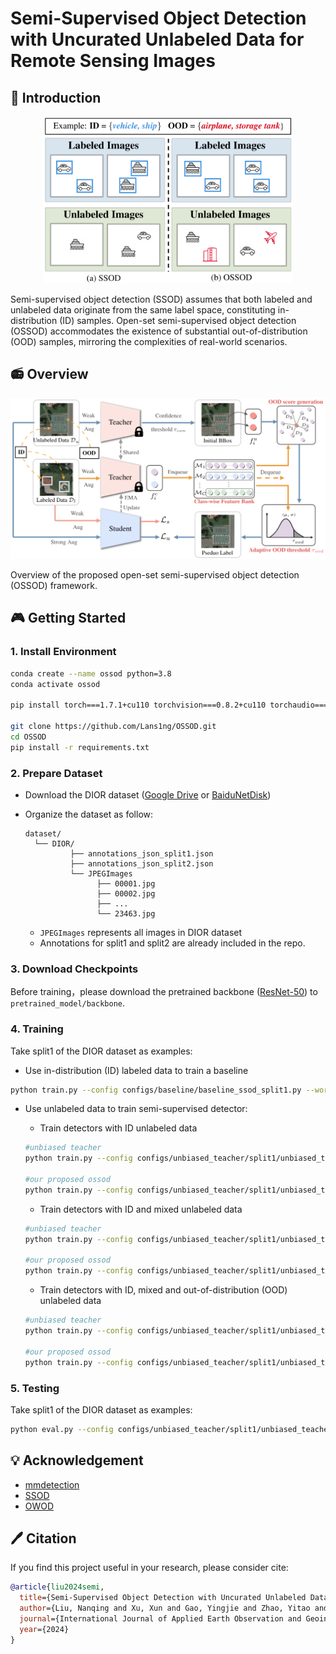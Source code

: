 # Semi-Supervised Object Detection with Uncurated Unlabeled Data for Remote Sensing Images

## 🚀 Introduction

<div align="center">
  <img width="400" src="resources/introduction.png"/>
</div>

Semi-supervised object detection (SSOD) assumes that both labeled and unlabeled data originate from the same label space, constituting in-distribution (ID) samples. Open-set semi-supervised object detection (OSSOD) accommodates the existence of substantial out-of-distribution (OOD) samples, mirroring the complexities of real-world scenarios. 


## 📻 Overview

<div align="center">
  <img width="700" src="resources/ossod.png"/>
</div>

Overview of the proposed open-set semi-supervised object detection (OSSOD) framework. 


## 🎮 Getting Started

### 1. Install Environment
```bash
conda create --name ossod python=3.8
conda activate ossod

pip install torch===1.7.1+cu110 torchvision===0.8.2+cu110 torchaudio===0.7.2 -f https://download.pytorch.org/whl/torch_stable.html --no-cache

git clone https://github.com/Lans1ng/OSSOD.git
cd OSSOD
pip install -r requirements.txt
```


### 2. Prepare Dataset 

- Download the DIOR dataset ([Google Drive](https://drive.google.com/drive/folders/1UdlgHk49iu6WpcJ5467iT-UqNPpx__CC) or [BaiduNetDisk](https://pan.baidu.com/s/1iLKT0JQoKXEJTGNxt5lSMg#list/path=%2F))

- Organize the dataset as follow:

  ```shell
  dataset/
  	└── DIOR/
            ├── annotations_json_split1.json
            ├── annotations_json_split2.json
            └── JPEGImages
                  ├── 00001.jpg
                  ├── 00002.jpg
                  ├── ...
                  └── 23463.jpg
  ```
  - `JPEGImages` represents all images in DIOR dataset
  - Annotations for split1 and split2 are already included in the repo.

### 3. Download Checkpoints

Before training，please download the pretrained backbone ([ResNet-50](https://download.pytorch.org/models/resnet50-19c8e357.pth)) to `pretrained_model/backbone`.


### 4. Training
Take split1 of the DIOR dataset as examples:
- Use in-distribution (ID) labeled data to train a baseline

```bash
python train.py --config configs/baseline/baseline_ssod_split1.py --work-dir work_dirs/split1/baseline_ssod --base_stage True
```
- Use unlabeled data to train semi-supervised detector:

  - Train detectors with ID unlabeled data

  ```bash
  #unbiased teacher
  python train.py --config configs/unbiased_teacher/split1/unbiased_teacher_id.py --work-dir work_dirs/split1/unbiased_teacher_ID 

  #our proposed ossod
  python train.py --config configs/unbiased_teacher/split1/unbiased_teacher_ossod_id.py --work-dir work_dirs/split1/unbiased_teacher_ossod_ID
  ```

  - Train detectors with ID and mixed unlabeled data
  ```bash
  #unbiased teacher
  python train.py --config configs/unbiased_teacher/split1/unbiased_teacher_id_mix.py --work-dir work_dirs/split1/unbiased_teacher_ID_MIX 

  #our proposed ossod
  python train.py --config configs/unbiased_teacher/split1/unbiased_teacher_ossod_id_mix.py --work-dir work_dirs/split1/unbiased_teacher_ossod_ID_MIX
  ```

    
  - Train detectors with ID, mixed and out-of-distribution (OOD) unlabeled data
  ```bash
  #unbiased teacher
  python train.py --config configs/unbiased_teacher/split1/unbiased_teacher_id_mix_ood.py --work-dir work_dirs/split1/unbiased_teacher_ID_MIX_OOD 

  #our proposed ossod
  python train.py --config configs/unbiased_teacher/split1/unbiased_teacher_ossod_id_mix_ood.py --work-dir work_dirs/split1/unbiased_teacher_ossod_ID_MIX_OOD
  ```
### 5. Testing
Take split1 of the DIOR dataset as examples:
```bash
python eval.py --config configs/unbiased_teacher/split1/unbiased_teacher_ossod_id_mix_ood.py --checkpoint work_dirs/split1/unbiased_teacher_ossod_ID_MIX_OODlatest.pth --eval mAP  --show-dir results
```

<!-- 
## 🎫 License

The content of this project itself is licensed under [LICENSE](LICENSE). -->

## 💡 Acknowledgement

- [mmdetection](https://github.com/open-mmlab/mmdetection)
- [SSOD](https://github.com/hikvision-research/SSOD)
- [OWOD](https://github.com/JosephKJ/OWOD)


## 🖊️ Citation

If you find this project useful in your research, please consider cite:

```BibTeX
@article{liu2024semi,
  title={Semi-Supervised Object Detection with Uncurated Unlabeled Data for Remote Sensing Images},
  author={Liu, Nanqing and Xu, Xun and Gao, Yingjie and Zhao, Yitao and Li, Heng-Chao},
  journal={International Journal of Applied Earth Observation and Geoinformation},
  year={2024}
}
```